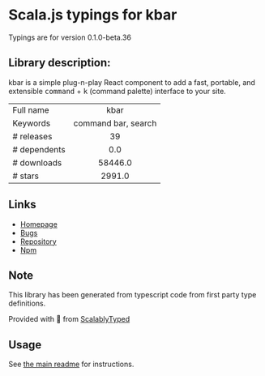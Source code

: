 
# Scala.js typings for kbar

Typings are for version 0.1.0-beta.36

## Library description:
kbar is a simple plug-n-play React component to add a fast, portable, and extensible <kbd>command</kbd> + <kbd>k</kbd> (command palette) interface to your site.

|                    |                 |
| ------------------ | :-------------: |
| Full name          | kbar |
| Keywords           | command bar, search |
| # releases         | 39 |
| # dependents       | 0.0 |
| # downloads        | 58446.0 |
| # stars            | 2991.0 |

## Links
- [Homepage](https://github.com/timc1/kbar#readme)
- [Bugs](https://github.com/timc1/kbar/issues)
- [Repository](https://github.com/timc1/kbar)
- [Npm](https://www.npmjs.com/package/kbar)
    


## Note
This library has been generated from typescript code from first party type definitions.

Provided with :purple_heart: from [ScalablyTyped](https://github.com/oyvindberg/ScalablyTyped)

## Usage
See [the main readme](../../readme.md) for instructions.


